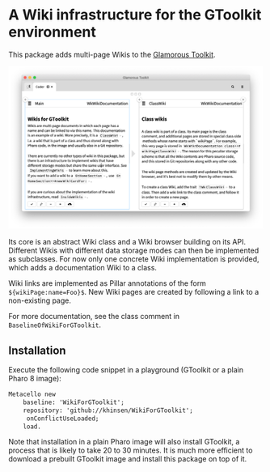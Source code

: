 # A Wiki infrastructure for the GToolkit environment

This package adds multi-page Wikis to the [Glamorous Toolkit](https://gtoolkit.com).

![screenshot](./Wiki.png)

Its core is an abstract Wiki class and a Wiki browser building on its API. Different Wikis with different data storage modes can then be implemented as subclasses. For now only one concrete Wiki implementation is provided, which adds a documentation Wiki to a class.

Wiki links are implemented as Pillar annotations of the form `${wikiPage:name=Foo}$`. New Wiki pages are created by following a link to a non-existing page.

For more documentation, see the class comment in `BaselineOfWikiForGToolkit`.

## Installation

Execute the following code snippet in a playground (GToolkit or a plain Pharo 8 image):
```
Metacello new
    baseline: 'WikiForGToolkit';
    repository: 'github://khinsen/WikiForGToolkit';
	 onConflictUseLoaded;
    load.
```

Note that installation in a plain Pharo image will also install GToolkit, a process that is likely to take 20 to 30 minutes. It is much more efficient to download a prebuilt GToolkit image and install this package on top of it.
